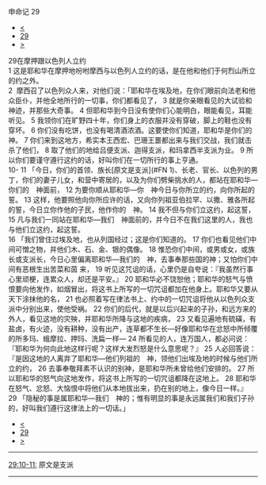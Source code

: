 ﻿





 申命记 29




* [<](bible/DEU28.md)
* [29](bible/DEU.md)
* [>](bible/DEU30.md)



 
29在摩押跟以色列人立约  
1 这是耶和华在摩押地吩咐摩西与以色列人立约的话，是在他和他们于何烈山所立的约之外。  
2  摩西召了以色列众人来，对他们说：「耶和华在埃及地，在你们眼前向法老和他众臣仆，并他全地所行的一切事，你们都看见了， 
3 就是你亲眼看见的大试验和神迹，并那些大奇事。 
4 但耶和华到今日没有使你们心能明白，眼能看见，耳能听见。 
5 我领你们在旷野四十年，你们身上的衣服并没有穿破，脚上的鞋也没有穿坏。 
6 你们没有吃饼，也没有喝清酒浓酒。这要使你们知道，耶和华是你们的　神。 
7 你们来到这地方，希实本王西宏、巴珊王噩都出来与我们交战，我们就击杀了他们， 
8 取了他们的地给吕便支派、迦得支派，和玛拿西半支派为业。 
9 所以你们要谨守遵行这约的话，好叫你们在一切所行的事上亨通。  
10-
11 「今日，你们的首领、族长[原文是支派](#FN
1)、长老、官长、以色列的男丁，你们的妻子儿女，和营中寄居的，以及为你们劈柴挑水的人，都站在耶和华—你们的　神面前， 
12 为要你顺从耶和华—你　神今日与你所立的约，向你所起的誓。 
13 这样，他要照他向你所应许的话，又向你列祖亚伯拉罕、以撒、雅各所起的誓，今日立你作他的子民，他作你的　神。 
14 我不但与你们立这约，起这誓， 
15 凡与我们一同站在耶和华—我们　神面前的，并今日不在我们这里的人，我也与他们立这约，起这誓。  
16 「我们曾住过埃及地，也从列国经过；这是你们知道的。 
17 你们也看见他们中间可憎之物，并他们木、石、金、银的偶像。 
18 惟恐你们中间，或男或女，或族长或支派长，今日心里偏离耶和华—我们的　神，去事奉那些国的神；又怕你们中间有恶根生出苦菜和茵 来， 
19 听见这咒诅的话，心里仍是自夸说：『我虽然行事心里顽梗，连累众人，却还是平安。』 
20 耶和华必不饶恕他；耶和华的怒气与愤恨要向他发作，如烟冒出，将这书上所写的一切咒诅都加在他身上。耶和华又要从天下涂抹他的名， 
21 也必照着写在律法书上、约中的一切咒诅将他从以色列众支派中分别出来，使他受祸。 
22 你们的后代，就是以后兴起来的子孙，和远方来的外人，看见这地的灾殃，并耶和华所降与这地的疾病， 
23 又看见遍地有硫磺，有盐卤，有火迹，没有耕种，没有出产，连草都不生长—好像耶和华在忿怒中所倾覆的所多玛、蛾摩拉、押玛、洗扁一样— 
24 所看见的人，连万国人，都必问说：『耶和华为何向此地这样行呢？这样大发烈怒是什么意思呢？』 
25 人必回答说：『是因这地的人离弃了耶和华—他们列祖的　神，领他们出埃及地的时候与他们所立的约， 
26 去事奉敬拜素不认识的别神，是耶和华所未曾给他们安排的。 
27 所以耶和华的怒气向这地发作，将这书上所写的一切咒诅都降在这地上。 
28 耶和华在怒气、忿怒、大恼恨中将他们从本地拔出来，扔在别的地上，像今日一样。』  
29 「隐秘的事是属耶和华—我们　神的；惟有明显的事是永远属我们和我们子孙的，好叫我们遵行这律法上的一切话。」 
* [<](bible/DEU28.md)
* [29](bible/DEU.md)
* [>](bible/DEU30.md)





---


[29:10-11:](#V10)
原文是支派




---









